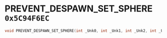 # PREVENT_DESPAWN_SET_SPHERE `0x5C94F6EC`

```cpp
void PREVENT_DESPAWN_SET_SPHERE(int _Unk0, int _Unk1, int _Unk2, int _Unk3);
```